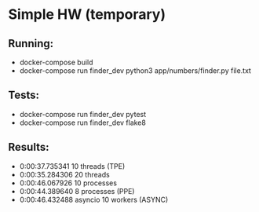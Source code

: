 # Simple HW (temporary)

## Running:

+ docker-compose build
+ docker-compose run finder_dev python3 app/numbers/finder.py file.txt

## Tests:

+ docker-compose run finder_dev pytest
+ docker-compose run finder_dev flake8

## Results:

+ 0:00:37.735341 10 threads (TPE)
+ 0:00:35.284306 20 threads 
+ 0:00:46.067926 10 processes
+ 0:00:44.389640 8 processes (PPE)
+ 0:00:46.432488 asyncio 10 workers (ASYNC)

